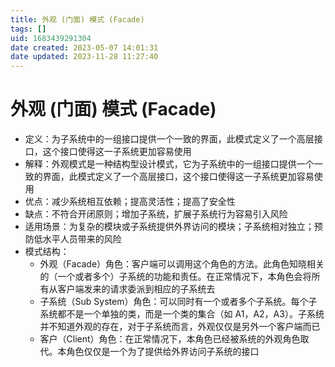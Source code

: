 ```yaml
---
title: 外观 (门面) 模式 (Facade)
tags: []
uid: 1683439291304
date created: 2023-05-07 14:01:31
date updated: 2023-11-28 11:27:40
---
```


# 外观 (门面) 模式 (Facade)

- 定义：为子系统中的一组接口提供一个一致的界面，此模式定义了一个高层接口，这个接口使得这一子系统更加容易使用
- 解释：外观模式是一种结构型设计模式，它为子系统中的一组接口提供一个一致的界面，此模式定义了一个高层接口，这个接口使得这一子系统更加容易使用
- 优点：减少系统相互依赖；提高灵活性；提高了安全性
- 缺点：不符合开闭原则；增加子系统，扩展子系统行为容易引入风险
- 适用场景：为复杂的模块或子系统提供外界访问的模块；子系统相对独立；预防低水平人员带来的风险
- 模式结构：
  - 外观（Facade）角色：客户端可以调用这个角色的方法。此角色知晓相关的（一个或者多个）子系统的功能和责任。在正常情况下，本角色会将所有从客户端发来的请求委派到相应的子系统去
  - 子系统（Sub System）角色：可以同时有一个或者多个子系统。每个子系统都不是一个单独的类，而是一个类的集合（如 A1，A2，A3）。子系统并不知道外观的存在，对于子系统而言，外观仅仅是另外一个客户端而已
  - 客户（Client）角色：在正常情况下，本角色已经被系统的外观角色取代。本角色仅仅是一个为了提供给外界访问子系统的接口
